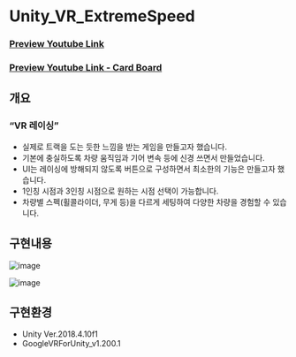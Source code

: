 # Unity_VR_ExtremeSpeed

### [Preview Youtube Link](https://youtu.be/IZNl5Z_vPls)
### [Preview Youtube Link - Card Board](https://youtu.be/a5I4PuA3vM4)

## 개요
### “VR 레이싱”
- 실제로 트랙을 도는 듯한 느낌을 받는 게임을 만들고자 했습니다.
- 기본에 충실하도록 차량 움직임과 기어 변속 등에 신경 쓰면서 만들었습니다. 
- UI는 레이싱에 방해되지 않도록 버튼으로 구성하면서 최소한의 기능은 만들고자 했습니다.
- 1인칭 시점과 3인칭 시점으로 원하는 시점 선택이 가능합니다.
- 차량별 스펙(휠콜라이더, 무게 등)을 다르게 세팅하여 다양한 차량을 경험할 수 있습니다.

## 구현내용
![image](https://user-images.githubusercontent.com/70702088/123806290-c102ba00-d929-11eb-89a1-6eb33b40ef7b.png)

![image](https://user-images.githubusercontent.com/70702088/123806119-99135680-d929-11eb-91ce-4559e3727b19.png)


## 구현환경
- Unity Ver.2018.4.10f1
- GoogleVRForUnity_v1.200.1
